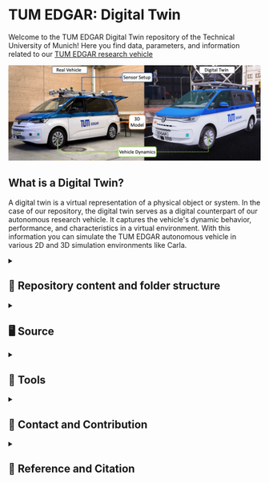 # TUM EDGAR: Digital Twin

Welcome to the TUM EDGAR Digital Twin repository of the Technical University of Munich! Here you find data, parameters, and information related to our [TUM EDGAR research vehicle](https://arxiv.org/pdf/2309.15492.pdf)

![EDGAR](source/docs/EDGAR_DigitalTwin.png)


## What is a Digital Twin?

A digital twin is a virtual representation of a physical object or system. In the case of our repository, the digital twin serves as a digital counterpart of our autonomous research vehicle. It captures the vehicle's dynamic behavior, performance, and characteristics in a virtual environment. With this information you can simulate the TUM EDGAR autonomous vehicle in various 2D and 3D simulation environments like Carla.

<details>
<summary> <h2> 📁 Repository content and folder structure </h2> </summary>

This repository is organized into the two sections of `source` and `tools`.

* `source` contains all models and parameters of the vehicle.

*  `tools` contains tools to integrate the digital twin in dedicated development and simulation environments.
</details>

<details>
<summary> <h2> 🖥 Source </h2> </summary>

## 3D Models

Here, we provide a 3D model for the autonomous research vehicle body. This model can be integrated into 3D simulations, allowing you to visualize the vehicle and its sensors.
The 3D model files can be found in the folder `3d_model`. We offer a `high_res` 3D model (high resolution models for high fidelity simulation environments) and a `low_res` 3D model (downsampled visual 3D model) for various use cases. See the READMEs in the folders for more details.

## Sensor position parameters

Here, we provide a detailed parameter set that specifies the position (x, y, z) of the sensors in relation to the rear axle (base link) of the autonomous research vehicle.
The `x`, `y`, and `z` values represent the coordinates in meters, indicating the displacement of each sensor from base link along the respective axes.
The parameter set can be found in the file [edgar.urdf](source/sensor_parameter/edgar.urdf) located in the `sensor_parameter` directory. We refer to the [README](source/sensor_parameter/README.md) for further details.


## Vehicle dynamics parameters

Here, we provide a list of parameters that define the vehicle dynamics of our autonomous research vehicle. These parameters can be utilized in various vehicle dynamic models, enabling accurate simulation and analysis of the vehicle's behavior.
The parameter set can be found in the file [vehicle_parameters_edgar.yaml](source/vehicle_dynamics_parameter/vehicle_parameters_edgar.yaml) file located in the `vehicle_dynamics_parameter` directory. Each parameter is listed with its corresponding value and its unit.

<!-- ### Network Parameters -->
</details>

<details>
<summary> <h2> 🔧 Tools </h2> </summary>

## AWSIM
The given tool can be used to integrate our research vehicle as 3D-model in the [AWSIM](https://github.com/tier4/AWSIM) simulation environment by TierIV. A detailed description how to use the tool is given in the [README](tools/AWSIM/README.md).

## CARLA
In this folder you will find the necessary documentation and files for importing EDGAR into the [CARLA](https://carla.org/) Open Source Simulator.

## Edgar State Publisher
By means of the given guide, EDGAR can be visualized in the Robot State Publisher based on the given .urdf-file. A detailed description how to use the tool is given in the [README](tools/edgar_state_publisher/README.md).
 CARLA
</details>


<details>
<summary> <h2> 📇 Contact and Contribution </h2> </summary>
We are welcome interested researchers and developers in the field to contribute to our autonomous driving research. People can integrate the EDGAR digital twin in their simulations and use it to derive results. If you further want to collaborate, we are displaying the TUM EDGAR development pipeline below. Feel free to develop autonomous driving software features or create new 2D or 3D maps.

![EDGAR_Pipeline](source/docs/EDGAR_Pipeline.png)

If you want to work with us on the EDGAR, tests your algorithms on the real car or if you have any questions, feel free to contact our [EDGAR-Team](https://www.mos.ed.tum.de/en/ftm/main-research/intelligent-vehicle-systems/edgar/).

</details>

<details>
<summary> <h2> 📃 Reference and Citation </h2> </summary>
The collected research papers in this repository were used to create the paper [EDGAR: An Autonomous Driving Research Platform -- From Feature Development to Real-World Application](https://arxiv.org/abs/2309.15492). If you find the information in this repository useful we would be happy if you cite it based on the following definition:

```bibtex
@inproceedings{edgar2024,
  author = {Phillip Karle and Tobias Betz and Marcin Bosk and Felix Fent and Nils Gehrke and Maximilian Geisslinger and Luis Gressenbuch and Philipp Hafemann and Sebastian Huber and Maximilian Hübner and Sebastian Huch and Gemb Kaljavesi and Tobias Kerbl and Dominik Kulmer and Tobias Mascetta and Sebastian Maierhofer and Florian Pfab and Filip Rezabek and Esteban Rivera and Simon Sagmeister and Leander Seidlitz and Florian Sauerbeck and Ilir Tahiraj and Rainer Trauth and Nico Uhlemann and Gerald Würsching and Baha Zarrouki and Matthias Althoff and Johannes Betz and Klaus Bengler and Georg Carle and Frank Diermeyer and Jörg Ott and Markus Lienkamp},
  Title = {EDGAR: An Autonomous Driving Research Platform -- From Feature Development to Real-World Application},
  Year = {2023},
  Eprint = {arXiv:2309.15492},
}
```
</details>
